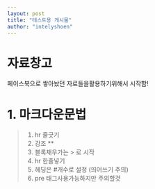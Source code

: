 ```yaml
---
layout: post
title: "테스트용 게시물"
author: "intelyshoen"
---
```


# 자료창고

페이스북으로 쌓아놨던 자료들을활용하기위해서 시작함!

# 1. 마크다운문법

> 1.  hr 줄긋기
> 2.  강조 \*\*
> 3.  블록채우가는 > 로 시작
> 4.  hr 한줄넣기
> 5.  헤딩은 #개수로 설정 (띄어쓰기 주의)
> 6.  pre 태그사용가능하지만 주의할것
